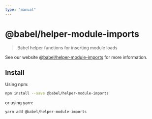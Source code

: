 ```yaml
---
type: "manual"
---
```


# @babel/helper-module-imports

> Babel helper functions for inserting module loads

See our website [@babel/helper-module-imports](https://babeljs.io/docs/babel-helper-module-imports) for more information.

## Install

Using npm:

```sh
npm install --save @babel/helper-module-imports
```

or using yarn:

```sh
yarn add @babel/helper-module-imports
```
